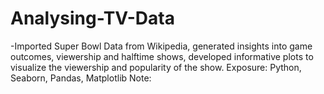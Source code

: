 # Analysing-TV-Data
-Imported Super Bowl Data from Wikipedia, generated insights into game outcomes, viewership and halftime shows, developed informative plots to visualize the viewership and popularity of the show.
Exposure: Python, Seaborn, Pandas, Matplotlib
Note: 
